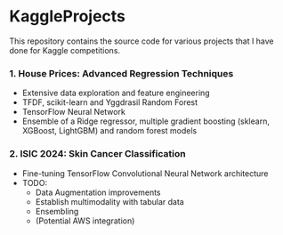 # KaggleProjects

This repository contains the source code for various projects that I have done for Kaggle competitions.



### 1. House Prices: Advanced Regression Techniques
   - Extensive data exploration and feature engineering
   - TFDF, scikit-learn and Yggdrasil Random Forest
   - TensorFlow Neural Network
   - Ensemble of a Ridge regressor, multiple gradient boosting (sklearn, XGBoost, LightGBM) and random forest models
    

### 2. ISIC 2024: Skin Cancer Classification
   - Fine-tuning TensorFlow Convolutional Neural Network architecture
   - TODO:
     - Data Augmentation improvements
     - Establish multimodality with tabular data
     - Ensembling
     - (Potential AWS integration)
